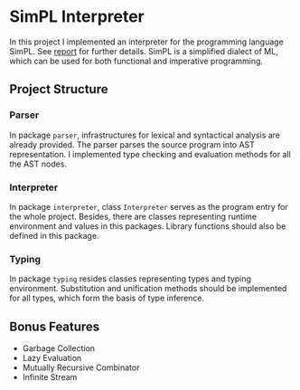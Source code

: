 # SimPL Interpreter

In this project I implemented an interpreter for the programming language SimPL. See [report](doc/simpl_report.md) for further details. SimPL is a simplified dialect of ML, which can be used for both functional and imperative programming. 

## Project Structure

### Parser

In package `parser`, infrastructures for lexical and syntactical analysis are already provided. The parser parses the source program into AST representation. I implemented type checking and evaluation methods for all the AST nodes.

### Interpreter

In package `interpreter`, class `Interpreter` serves as the program entry for the whole project. Besides, there are classes representing runtime environment and values in this packages. Library functions should also be defined in this package. 

### Typing

In package `typing` resides classes representing types and typing environment. Substitution and unification methods should be implemented for all types, which form the basis of type inference. 

## Bonus Features

* Garbage Collection
* Lazy Evaluation
* Mutually Recursive Combinator
* Infinite Stream
